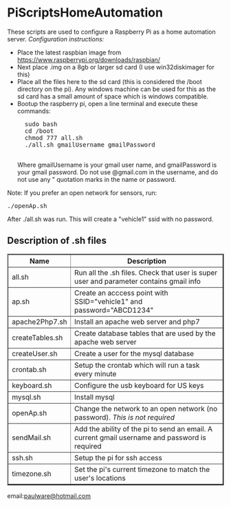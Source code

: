 # PiScriptsHomeAutomation
These scripts are used to configure a Raspberry Pi 
as a home automation server. <i>Configuration instructions:</i>

  <ul>
  <li>Place the latest raspbian image from <a href="https://www.raspberrypi.org/downloads/raspbian/">https://www.raspberrypi.org/downloads/raspbian/</a></li>
  <li>Next place .img on a 8gb or larger sd card (I use win32diskimager for this)</li>
  <li>Place all the files here to the sd card (this is considered the /boot directory on the pi).  Any windows machine can be used for this as the sd card has a small amount of space which is windows compatible.</li>
  <li>Bootup the raspberry pi,  open a line terminal and execute these commands:
  
  <pre>
  sudo bash
  cd /boot
  chmod 777 all.sh
  ./all.sh gmailUsername gmailPassword
  </pre>
  
  Where gmailUsername is your gmail user name, and gmailPassword is your gmail
  password.  Do not use @gmail.com in the username, and do not use any " quotation
  marks in the name or password.
  </li>
  </ul>
<p>
Note: If you prefer an open network for sensors, run: 
<pre>
./openAp.sh
</pre>

After ./all.sh was run.  This will create a "vehicle1" ssid with no password.<br>
<p>
<h2>Description of .sh files</h2>
<table border="2px">
<tr><th>Name</th><th>Description</th></tr>
<tr><td>all.sh</td><td>Run all the .sh files.  Check that user is super user and parameter contains gmail info</td></tr>
<tr><td>ap.sh</td><td>Create an acccess point with SSID="vehicle1" and password="ABCD1234"</td></tr>
<tr><td>apache2Php7.sh</td><td>Install an apache web server and php7</td></tr>
<tr><td>createTables.sh</td><td>Create database tables that are used by the apache web server</td></tr>
<tr><td>createUser.sh</td><td>Create a user for the mysql database</td></tr>
<tr><td>crontab.sh</td><td>Setup the crontab which will run a task every minute</td></tr>
<tr><td>keyboard.sh</td><td>Configure the usb keyboard for US keys</td></tr>
<tr><td>mysql.sh</td><td>Install mysql</td></tr>
<tr><td>openAp.sh</td><td>Change the network to an open network (no password).  <i>This is not required</i></td></tr>
<tr><td>sendMail.sh</td><td>Add the ability of the pi to send an email.  A current gmail username and password is required</td></tr>
<tr><td>ssh.sh</td><td>Setup the pi for ssh access</td></tr>
<tr><td>timezone.sh</td><td>Set the pi's current timezone to match the user's locations</td></tr>
</table>  

email:paulware@hotmail.com  
  
  
  